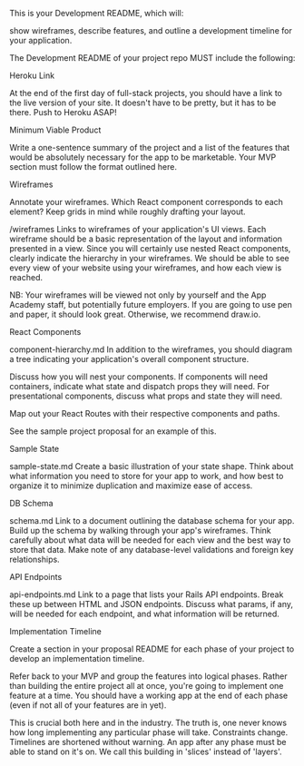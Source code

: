 This is your Development README, which will:

show wireframes,
describe features, and
outline a development timeline for your application.

The Development README of your project repo MUST include the following:

Heroku Link

At the end of the first day of full-stack projects, you should have a link to the live version of your site. It doesn't have to be pretty, but it has to be there. Push to Heroku ASAP!

Minimum Viable Product

Write a one-sentence summary of the project and a list of the features that would be absolutely necessary for the app to be marketable. Your MVP section must follow the format outlined here.

Wireframes

Annotate your wireframes. Which React component corresponds to each element? Keep grids in mind while roughly drafting your layout.

/wireframes
Links to wireframes of your application's UI views. Each wireframe should be a basic representation of the layout and information presented in a view. Since you will certainly use nested React components, clearly indicate the hierarchy in your wireframes. We should be able to see every view of your website using your wireframes, and how each view is reached.

NB: Your wireframes will be viewed not only by yourself and the App Academy staff, but potentially future employers. If you are going to use pen and paper, it should look great. Otherwise, we recommend draw.io.

React Components

component-hierarchy.md
In addition to the wireframes, you should diagram a tree indicating your application's overall component structure.

Discuss how you will nest your components. If components will need containers, indicate what state and dispatch props they will need. For presentational components, discuss what props and state they will need.

Map out your React Routes with their respective components and paths.

See the sample project proposal for an example of this.

Sample State

sample-state.md
Create a basic illustration of your state shape. Think about what information you need to store for your app to work, and how best to organize it to minimize duplication and maximize ease of access.

DB Schema

schema.md
Link to a document outlining the database schema for your app. Build up the schema by walking through your app's wireframes. Think carefully about what data will be needed for each view and the best way to store that data. Make note of any database-level validations and foreign key relationships.

API Endpoints

api-endpoints.md
Link to a page that lists your Rails API endpoints. Break these up between HTML and JSON endpoints. Discuss what params, if any, will be needed for each endpoint, and what information will be returned.

Implementation Timeline

Create a section in your proposal README for each phase of your project to develop an implementation timeline.

Refer back to your MVP and group the features into logical phases. Rather than building the entire project all at once, you're going to implement one feature at a time. You should have a working app at the end of each phase (even if not all of your features are in yet).

This is crucial both here and in the industry. The truth is, one never knows how long implementing any particular phase will take. Constraints change. Timelines are shortened without warning. An app after any phase must be able to stand on it's on. We call this building in 'slices' instead of 'layers'.

